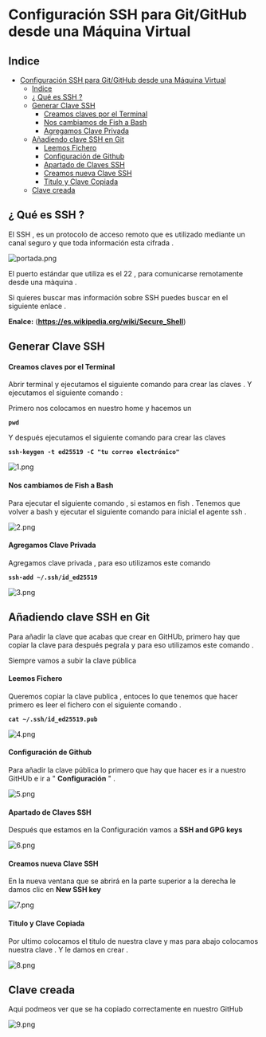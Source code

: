 # Configuración SSH para Git/GitHub desde una Máquina Virtual

## Indice 

- [Configuración SSH para Git/GitHub desde una Máquina Virtual](#configuración-ssh-para-gitgithub-desde-una-máquina-virtual)
  - [Indice](#indice)
  - [¿ Qué es SSH ?](#-qué-es-ssh-)
  - [Generar Clave SSH](#generar-clave-ssh)
      - [Creamos claves por el Terminal](#creamos-claves-por-el-terminal)
      - [Nos cambiamos de Fish a Bash](#nos-cambiamos-de-fish-a-bash)
      - [Agregamos Clave Privada](#agregamos-clave-privada)
  - [Añadiendo clave SSH en Git](#añadiendo-clave-ssh-en-git)
      - [Leemos Fichero](#leemos-fichero)
      - [Configuración de Github](#configuración-de-github)
      - [Apartado de Claves SSH](#apartado-de-claves-ssh)
      - [Creamos nueva Clave SSH](#creamos-nueva-clave-ssh)
      - [Titulo y Clave Copiada](#titulo-y-clave-copiada)
  - [Clave creada](#clave-creada)

## ¿ Qué es SSH ?

El SSH , es un protocolo de acceso remoto que es utilizado mediante un canal seguro y que toda información esta cifrada .

![portada.png](./img/portada.png)

El puerto estándar que utiliza es el 22 , para comunicarse remotamente desde una màquina .

Si quieres buscar mas información sobre SSH puedes buscar en el siguiente enlace .

**Enalce:** (**https://es.wikipedia.org/wiki/Secure_Shell**)


## Generar Clave SSH 

#### Creamos claves por el Terminal

Abrir terminal y ejecutamos el siguiente comando para crear las claves . Y ejecutamos el siguiente comando :

Primero nos colocamos en nuestro home y hacemos un 

**`pwd`** 

Y después ejecutamos el siguiente comando para crear las claves 

**`ssh-keygen -t ed25519 -C "tu correo electrónico"`**

![1.png](./img/1.png)

#### Nos cambiamos de Fish a Bash 

Para ejecutar el siguiente comando , si estamos en fish . Tenemos que volver a bash y ejecutar el siguiente comando para inicial el agente ssh .

![2.png](./img/2.png)

#### Agregamos Clave Privada 

Agregamos clave privada , para eso utilizamos este comando 

**`ssh-add ~/.ssh/id_ed25519`**

![3.png](./img/3.png)

## Añadiendo clave SSH en Git 

Para añadir la clave que acabas que crear en GitHUb, primero hay que copiar la clave para después pegrala y para eso utilizamos este comando .

Siempre vamos a subir la clave pública 

#### Leemos Fichero 

Queremos copiar la clave publica , entoces lo que tenemos que hacer primero es leer el fichero con el siguiente comando .

**`cat ~/.ssh/id_ed25519.pub`**

![4.png](./img/4.png)

#### Configuración de Github 

Para añadir la clave pública lo primero que hay que hacer es  ir a nuestro GitHUb e ir a " **Configuración** " .

![5.png](./img/5.png)

#### Apartado de Claves SSH

Después que estamos en la Configuración vamos a **SSH and GPG keys** 

![6.png](./img/6.png)

#### Creamos nueva Clave SSH

En la nueva ventana que se abrirá en la parte superior a la derecha le damos clic en **New SSH key**

![7.png](./img/7.png)

#### Titulo y Clave Copiada  

Por ultimo colocamos el titulo de nuestra clave y mas para abajo colocamos nuestra clave . Y le damos en crear .

![8.png](./img/8.png)

## Clave creada 

Aqui podmeos ver que se ha copiado correctamente en nuestro GitHub

![9.png](./img/9.png)